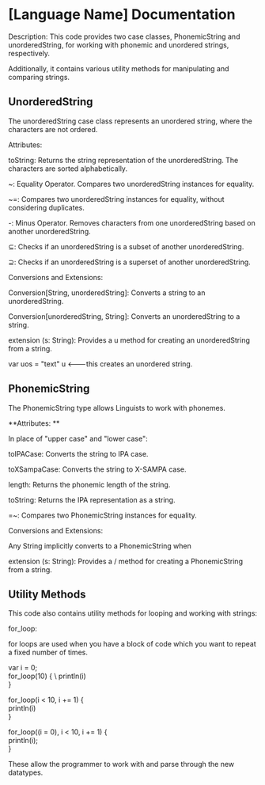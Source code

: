 # [Language Name] Documentation

Description: This code provides two case classes, PhonemicString and unorderedString, for working with phonemic and unordered strings, respectively. 

Additionally, it contains various utility methods for manipulating and comparing strings.

## UnorderedString

The unorderedString case class represents an unordered string, where the characters are not ordered. 

Attributes:

toString: Returns the string representation of the unorderedString. The characters are sorted alphabetically.

~: Equality Operator. Compares two unorderedString instances for equality.

~=: Compares two unorderedString instances for equality, without considering duplicates.

-: Minus Operator. Removes characters from one unorderedString based on another unorderedString.

⊆: Checks if an unorderedString is a subset of another unorderedString.

⊇: Checks if an unorderedString is a superset of another unorderedString.

Conversions and Extensions:

Conversion[String, unorderedString]: Converts a string to an unorderedString.

Conversion[unorderedString, String]: Converts an unorderedString to a string.

extension (s: String): Provides a u method for creating an unorderedString from a string.

var uos = "text" u   <---this creates an unordered string.

## PhonemicString

The PhonemicString type allows Linguists to work with phonemes.

**Attributes: **

In place of "upper case" and "lower case":

toIPACase: Converts the string to IPA case.

toXSampaCase: Converts the string to X-SAMPA case.

length: Returns the phonemic length of the string.

toString: Returns the IPA representation as a string.

=~: Compares two PhonemicString instances for equality. 

Conversions and Extensions:

Any String implicitly converts to a PhonemicString when 

extension (s: String): Provides a / method for creating a PhonemicString from a string.


## Utility Methods

This code also contains utility methods for looping and working with strings:

for_loop:

for loops are used when you have a block of code which you want to repeat a fixed number of times.

var i = 0;\
for_loop(10) { \ 
  println(i)\
}

for_loop(i < 10, i += 1) {\
  println(i)\
}

for_loop((i = 0), i < 10, i += 1) {\
  println(i);\
}

These allow the programmer to work with and parse through the new datatypes.
